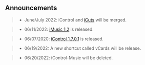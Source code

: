 ## Announcements

> - June/July 2022:
iControl and [iCuts](https://routinehub.co/shortcut/11364/) will be merged.

> - 06/11/2022:
[iMusic 1.2](https://routinehub.co/shortcut/12160) is released.

> - 06/07/2020:
[iControl 1.7.0.1](https://routinehub.co/shortcut/10743) is released.

> - 06/19/2022:
A new shortcut called vCards will be release.

> - 06/20/2022:
iControl-Music will be deleted.
